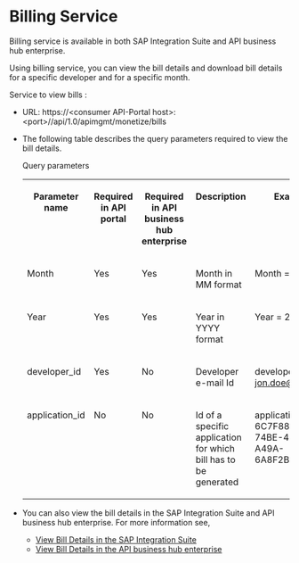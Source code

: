 <!-- loio1e20fb575ad644399a7af8e1c4f423d0 -->

# Billing Service

Billing service is available in both SAP Integration Suite and API business hub enterprise.

Using billing service, you can view the bill details and download bill details for a specific developer and for a specific month.

Service to view bills :

-   URL: https://<consumer API-Portal host\>:<port\>//api/1.0/apimgmt/monetize/bills

-   The following table describes the query parameters required to view the bill details.

    <a name="loio1e20fb575ad644399a7af8e1c4f423d0__table_wpp_kdr_zz"/>Query parameters


    <table>
    <tr>
    <th valign="top">

    Parameter name


    
    </th>
    <th valign="top">

    Required in API portal


    
    </th>
    <th valign="top">

    Required in API business hub enterprise 


    
    </th>
    <th valign="top">

    Description


    
    </th>
    <th valign="top">

    Example


    
    </th>
    </tr>
    <tr>
    <td valign="top">

    Month


    
    </td>
    <td valign="top">

    Yes


    
    </td>
    <td valign="top">

    Yes


    
    </td>
    <td valign="top">

    Month in MM format


    
    </td>
    <td valign="top">

    Month = 03


    
    </td>
    </tr>
    <tr>
    <td valign="top">

    Year


    
    </td>
    <td valign="top">

    Yes


    
    </td>
    <td valign="top">

    Yes


    
    </td>
    <td valign="top">

    Year in YYYY format


    
    </td>
    <td valign="top">

    Year = 2017


    
    </td>
    </tr>
    <tr>
    <td valign="top">

    developer\_id


    
    </td>
    <td valign="top">

    Yes


    
    </td>
    <td valign="top">

    No


    
    </td>
    <td valign="top">

    Developer e-mail Id


    
    </td>
    <td valign="top">

    developer\_id = jon.doe@sap.com


    
    </td>
    </tr>
    <tr>
    <td valign="top">

    application\_id


    
    </td>
    <td valign="top">

    No


    
    </td>
    <td valign="top">

    No


    
    </td>
    <td valign="top">

    Id of a specific application for which bill has to be generated


    
    </td>
    <td valign="top">

    application\_id = 6C7F88BB-74BE-4CCC-A49A-6A8F2BF1EAC1


    
    </td>
    </tr>
    </table>
    
-   You can also view the bill details in the SAP Integration Suite and API business hub enterprise. For more information see,

    -   [View Bill Details in the SAP Integration Suite](view-bill-details-in-the-sap-integration-suite-2378110.md)
    -   [View Bill Details in the API business hub enterprise](view-bill-details-in-the-api-business-hub-enterprise-4ddac67.md)


